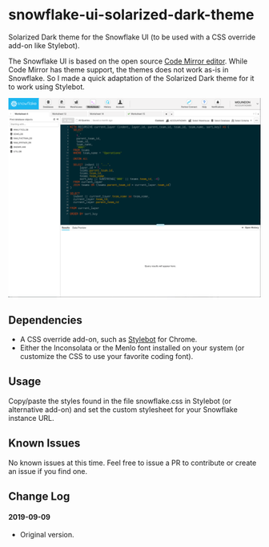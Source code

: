 # snowflake-ui-solarized-dark-theme
Solarized Dark theme for the Snowflake UI (to be used with a CSS override add-on like Stylebot).

The Snowflake UI is based on the open source [Code Mirror editor](https://codemirror.net/). While Code Mirror has theme support, the themes does not work as-is in Snowflake. So I made a quick adaptation of the Solarized Dark theme for it to work using Stylebot.

![Screenshot](screenshot.png "Screenshot")

## Dependencies
- A CSS override add-on, such as [Stylebot](https://chrome.google.com/webstore/detail/stylebot/oiaejidbmkiecgbjeifoejpgmdaleoha?hl=en) for Chrome.
- Either the Inconsolata or the Menlo font installed on your system (or customize the CSS to use your favorite coding font).

## Usage
Copy/paste the styles found in the file snowflake.css in Stylebot (or alternative add-on) and set the custom stylesheet for your Snowflake instance URL.

## Known Issues
No known issues at this time. Feel free to issue a PR to contribute or create an issue if you find one.

## Change Log

#### 2019-09-09
- Original version.
